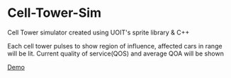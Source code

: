 # Cell-Tower-Sim
Cell Tower simulator created using UOIT's sprite library &amp; C++

Each cell tower pulses to show region of influence, affected cars in range will be lit. Current quality of service(QOS) and average QOA will be shown

[Demo](https://www.youtube.com/watch?v=J6YbMmnDPEI)
